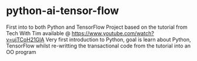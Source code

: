# python-ai-tensor-flow
First into to both Python and TensorFlow
Project based on the tutorial from Tech With Tim available @ https://www.youtube.com/watch?v=ujTCoH21GlA
Very first introduction to Python, goal is learn about Python, TensorFlow whilst re-writting the transactional code from the tutorial into an OO program
